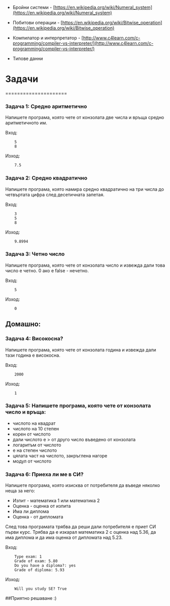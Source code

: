 * Бройни системи - [https://en.wikipedia.org/wiki/Numeral_system](https://en.wikipedia.org/wiki/Numeral_system)

* Побитови операции - [https://en.wikipedia.org/wiki/Bitwise_operation](https://en.wikipedia.org/wiki/Bitwise_operation)

* Компилатор и интерпретатор - [http://www.c4learn.com/c-programming/compiler-vs-interpreter/](http://www.c4learn.com/c-programming/compiler-vs-interpreter/)

* Типове данни

# Задачи

=====================


### Задача 1: Средно аритметично
Напишете програма, която чете от конзолата две числа и връща средно аритметичното им.

Вход:
```
    5
	8
```
Изход:
```
    7.5
```


### Задача 2: Средно квадратично
Напишете програма, която намира средно квадратично на три числа до четвъртата цифра след десетичната запетая.

Вход:
```
    3
	5
	8
```
Изход:
```
    9.8994
```
### Задача 3: Четно число
Напишете програма, която чете от конзолата число и извежда дали това число е четно. 0 ако е false - нечетно.

Вход:
```
    5
```
Изход:
```
    0
```

## Домашно: 

### Задача 4: Високосна?
Напишете програма, която чете от конзолата година и извежда дали тази година е високосна.

Вход:
```
    2000
```
Изход:
```
    1
```


### Задача 5: Напишете програма, която чете от конзолата число и връща:
- числото на квадрат
- числото на 10 степен
- корен от числото
- дали числото е > от друго число въведено от конзолата
- логаритъм от числото
- е на степен числото
- цялата част на числото, закръглена нагоре
- модул от числото

### Задача 6: Приеха ли ме в СИ?
Напишете програма, която изисква от потребителя да въведе няколко неща за него:
- Изпит - математика 1 или математика 2
- Оценка - оценка от изпита
- Има ли диплома
- Оценка - от дипломата

След това програмата трябва да реши дали потребителя е приет СИ първи курс.
Трябва да е изкарал математика 2 с оценка над 5.36, да има диплома и да има оценка от дипломата над 5.23.

Вход:
```
    Type exam: 1
    Grade оf exam: 5.80
    Do you have a diploma?: yes
    Grade of diploma: 5.93
```
Изход:
```
    Will you study SE? True
```



##Приятно решаване :)